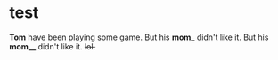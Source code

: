 # test

**Tom** have been playing some game.
But his **mom_** didn't like it.
But his **mom__** didn't like it.
~~lol.~~